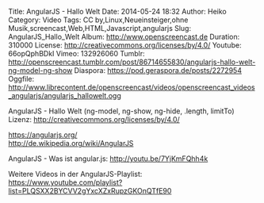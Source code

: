 Title: AngularJS - Hallo Welt
Date: 2014-05-24 18:32
Author: Heiko
Category: Video
Tags: CC by,Linux,Neueinsteiger,ohne Musik,screencast,Web,HTML,Javascript,angularjs
Slug: AngularJS_Hallo_Welt
Album: http://www.openscreencast.de
Duration: 310000
License: http://creativecommons.org/licenses/by/4.0/
Youtube: 66opQphBDkI
Vimeo: 132926060
Tumblr: http://openscreencast.tumblr.com/post/86714655830/angularjs-hallo-welt-ng-model-ng-show
Diaspora: https://pod.geraspora.de/posts/2272954
Oggfile: http://www.librecontent.de/openscreencast/videos/openscreencast_videos_angularjs/angularjs_hallowelt.ogg

AngularJS - Hallo Welt (ng-model, ng-show, ng-hide, .length, limitTo)  
Lizenz: <http://creativecommons.org/licenses/by/4.0/>  
  
<https://angularjs.org/>  
<http://de.wikipedia.org/wiki/AngularJS>  
  
AngularJS - Was ist angular.js: <http://youtu.be/7YjKmFQhh4k>  
  
Weitere Videos in der AngularJS-Playlist:  
<https://www.youtube.com/playlist?list=PLQSXX2BYCVV2gYxcXZxRupzGKOnQTfE90>  
  

